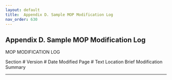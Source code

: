 ```yaml
---
layout: default
title:  Appendix D. Sample MOP Modification Log
nav_order: 630
---
```


## Appendix D. Sample MOP Modification Log

MOP MODIFICATION LOG

  Section \#   Version \#   Date Modified   Page \#   Text Location   Brief Modification Summary
  ------------ ------------ --------------- --------- --------------- ----------------------------
                                                                      
                                                                      
                                                                      
                                                                      
                                                                      
